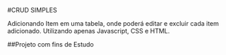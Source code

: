 #CRUD SIMPLES

Adicionando Item em uma tabela, onde poderá editar e excluir cada item adicionado.
Utilizando apenas Javascript, CSS e HTML.

##Projeto com fins de Estudo
